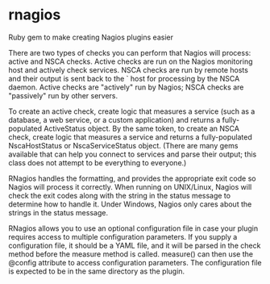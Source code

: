 rnagios
=======

Ruby gem to make creating Nagios plugins easier

There are two types of checks you can perform that Nagios will process:
active and NSCA checks.  Active checks are run on the Nagios
monitoring host and actively check services.  NSCA checks are run
by remote hosts and their output is sent back to the ` host
for processing by the NSCA daemon.  Active checks are "actively" run
by Nagios; NSCA checks are "passively" run by other servers.

To create an active check, create logic that measures a service
(such as a database, a web service, or a custom application) and
returns a fully-populated ActiveStatus object.  By the same token,
to create an NSCA check, create logic that measures a service and
returns a fully-populated NscaHostStatus or NscaServiceStatus object.
(There are many gems available that can help you connect to services
and parse their output; this class does not attempt to be everything
to everyone.)
  
RNagios handles the formatting, and provides the appropriate
exit code so Nagios will process it correctly.  When running on
UNIX/Linux, Nagios will check the exit codes along with the string
in the status message to determine how to handle it.  Under Windows,
Nagios only cares about the strings in the status message.

RNagios allows you to use an optional configuration file in case your
plugin requires access to multiple configuration parameters.  If
you supply a configuration file, it should be a YAML file, and it will
be parsed in the check method before the measure method is called.
measure() can then use the @config attribute to access configuration
parameters.  The configuration file is expected to be in the same
directory as the plugin.
